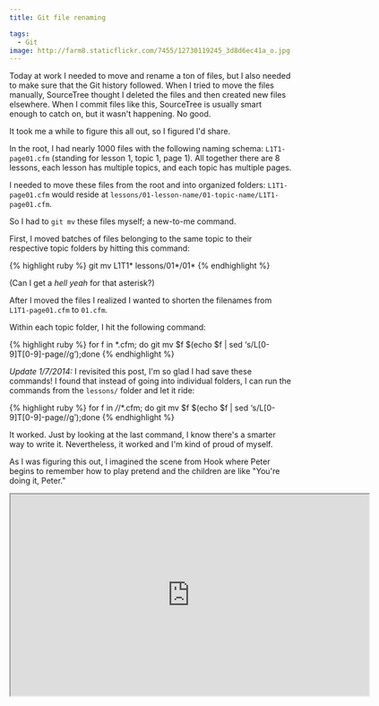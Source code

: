 ```yaml
---
title: Git file renaming

tags:
  - Git
image: http://farm8.staticflickr.com/7455/12730119245_3d8d6ec41a_o.jpg
---
```


Today at work I needed to move and rename a ton of files, but I also needed to make sure that the Git history followed. When I tried to move the files manually, SourceTree thought I deleted the files and then created new files elsewhere. When I commit files like this, SourceTree is usually smart enough to catch on, but it wasn't happening. No good.

It took me a while to figure this all out, so I figured I'd share.

In the root, I had nearly 1000 files with the following naming schema: `L1T1-page01.cfm` (standing for lesson 1, topic 1, page 1). All together there are 8 lessons, each lesson has multiple topics, and each topic has multiple pages.

I needed to move these files from the root and into organized folders: `L1T1-page01.cfm` would reside at `lessons/01-lesson-name/01-topic-name/L1T1-page01.cfm`.

So I had to `git mv` these files myself; a new-to-me command.

First, I moved batches of files belonging to the same topic to their respective topic folders by hitting this command:

{% highlight ruby %}
git mv L1T1* lessons/01*/01\*
{% endhighlight %}

(Can I get a _hell yeah_ for that asterisk?)

After I moved the files I realized I wanted to shorten the filenames from `L1T1-page01.cfm` to `01.cfm`.

Within each topic folder, I hit the following command:

{% highlight ruby %}
for f in \*.cfm; do git mv $f $(echo $f | sed ‘s/L[0-9]T[0-9]-page//g’);done
{% endhighlight %}

_Update 1/7/2014:_ I revisited this post, I'm so glad I had save these commands! I found that instead of going into individual folders, I can run the commands from the `lessons/` folder and let it ride:

{% highlight ruby %}
for f in _/_/\*.cfm; do git mv $f $(echo $f | sed ‘s/L[0-9]T[0-9]-page//g’);done
{% endhighlight %}

It worked. Just by looking at the last command, I know there's a smarter way to write it. Nevertheless, it worked and I'm kind of proud of myself.

As I was figuring this out, I imagined the scene from Hook where Peter begins to remember how to play pretend and the children are like "You're doing it, Peter."

<iframe width="640" height="360" src="http://www.youtube.com/embed/AAJaWFdgeVM?feature=player_detailpage" title="You're doing it, Peter"> &nbsp; </iframe>

